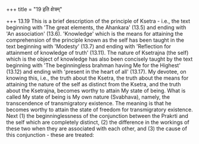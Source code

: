 +++
title = "19 इति क्षेत्रम्"

+++
13.19 This is a brief description of the principle of Ksetra - i.e., the
text beginning with 'The great elements, the Ahankara' (13.5) and ending
with 'An association' (13.6). 'Knowledge' which is the means for
attaining the comprehension of the principle known as the self has been
taught in the text beginning with 'Modesty' (13.7) and ending with
'Reflection for attainment of knowledge of truth' (13.11). The nature of
Ksetrajna (the self) which is the object of knowledge has also been
concisely taught by the text beginning with 'The beginningless brahman
having Me for the Highest' (13.12) and ending with 'present in the heart
of all' (13.17). My devotee, on knowing this, i.e., the truth about the
Ksetra, the truth about the means for attaining the nature of the self
as distinct from the Ksetra, and the truth about the Ksetrajna, becomes
worthy to attain My state of being. What is called My state of being is
My own nature (Svabhava), namely, the transcendence of transmigratory
existence. The meaning is that he becomes worthy to attain the state of
freedom for transmigratory existence. Next (1) the beginninglessness of
the conjunction between the Prakrti and the self which are completely
distinct, (2) the difference in the workings of these two when they are
associated with each other, and (3) the cause of this conjunction -
these are treated:
